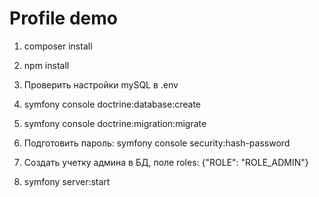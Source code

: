 # Profile demo

1. composer install

2. npm install

3. Проверить настройки mySQL в .env

4. symfony console doctrine:database:create

5. symfony console doctrine:migration:migrate

6. Подготовить пароль:
   symfony console security:hash-password 
    
7. Создать учетку админа в БД, поле roles: {"ROLE": "ROLE_ADMIN"}

8. symfony server:start


